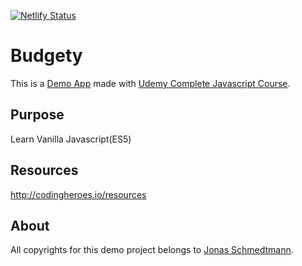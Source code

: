 [![Netlify Status](https://api.netlify.com/api/v1/badges/8377823b-0040-4f60-9339-5935b36835eb/deploy-status)](https://app.netlify.com/sites/budgety-demo/deploys)

# Budgety

This is a [Demo App](https://budgety-demo.netlify.app) made with [Udemy Complete Javascript Course](https://github.com/jonasschmedtmann/complete-javascript-course).

## Purpose

Learn Vanilla Javascript(ES5)

## Resources

http://codingheroes.io/resources


## About

All copyrights for this demo project belongs to [Jonas Schmedtmann](https://github.com/jonasschmedtmann).
